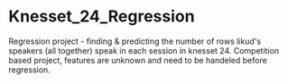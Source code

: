 # Knesset_24_Regression
Regression project - finding &amp; predicting the number of rows likud's speakers (all together) speak in each session in knesset 24. Competition based project, features are unknown and need to be handeled before regression.
